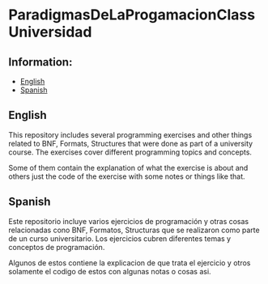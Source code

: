 # ParadigmasDeLaProgamacionClassUniversidad

## Information:
- [English](#english)
- [Spanish](#spanish)


## English
This repository includes several programming exercises and other things related to BNF, Formats, Structures that were done as part of a university course. The exercises cover different programming topics and concepts.

Some of them contain the explanation of what the exercise is about and others just the code of the exercise with some notes or things like that.

## Spanish


Este repositorio incluye varios ejercicios de programación y otras cosas relacionadas cono BNF, Formatos, Structuras que se realizaron como parte de un curso universitario. Los ejercicios cubren diferentes temas y conceptos de programación.

Algunos de estos contiene la explicacion de que trata el ejercicio y otros solamente el codigo de estos con algunas notas o cosas asi.

